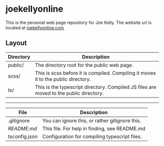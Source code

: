 # joekellyonline
This is the personal web page repository for Joe Kelly. The website url is located at [joekellyonline.com](https://www.joekellyonline.com)

## Layout
| Directory | Description |
| --------- | ----------- |
| public/ | The directory root for the public web page. |
| scss/ | This is scss before it is compiled. Compiling it moves it to the public directory. |
| ts/ | This is the typescript directory. Compiled JS files are moved to the public directory. |
---
| File | Description |
| ---- | ----------- |
| .gitignore | You can ignore this, or rather gitignore this. |
| *README.md* | This file. For help in finding, see README.md |
| tsconfig.json | Configuration for compiling typescript files. |